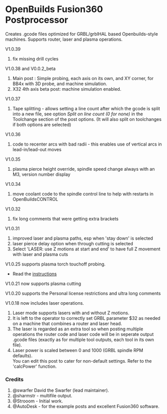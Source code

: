 # OpenBuilds Fusion360 Postprocessor

Creates .gcode files optimized for GRBL/grblHAL based Openbuilds-style machines.
Supports router, laser and plasma operations.

V1.0.39
1. fix missing drill cycles

V1.0.38 and V0.0.2_beta
1. Main post : Simple probing, each axis on its own, and XY corner, for BB4x with 3D probe, and machine simulation.
1. X32 4th axis beta post: machine simulation enabled.

V1.0.37
1. Tape splitting - allows setting a line count after which the gcode is split into a new file, see option 
   _Split on line count (0 for none)_
   in the Toolchange section of the post options.
   (It will also split on toolchanges if both options are selected)

V1.0.36
1. code to recenter arcs with bad radii   - this enables use of vertical arcs in lead-in/lead-out moves

V1.0.35
1. plasma pierce height override,  spindle speed change always with an M3, version number display   

V1.0.34
1. move coolant code to the spindle control line to help with restarts in OpenBuildsCONTROL

V1.0.32
1. fix long comments that were getting extra brackets

V1.0.31
1. improved laser and plasma paths, esp when 'stay down' is selected
1. laser pierce delay option when through cutting is selected
1. Select 'LASER: use Z motions at start and end' to have full Z movement with laser and plasma cuts

V1.0.25 supports plasma torch touchoff probing.
* Read the [instructions](https://github.com/OpenBuilds/OpenBuilds-Fusion360-Postprocessor/blob/master/README-plasma.md)

V1.0.21 now supports plasma cutting

V1.0.20 supports the Personal license restrictions and ultra long comments

V1.0.18 now includes laser operations. 
1. Laser mode supports lasers with and without Z motions.
1. It is left to the operator to correctly set GRBL parameter $32 as needed on a machine that combines a router and laser head.
1. The laser is regarded as an extra tool so when posting multiple operations the
   router code and laser code will be in seperate output .gcode files 
   (exactly as for multiple tool outputs, each tool in its own file).
1. Laser power is scaled between 0 and 1000 (GRBL spindle RPM defaults).  
   You can edit this post to cater for non-default settings. Refer to the 'calcPower' function.

### Credits ###

1. @swarfer David the Swarfer (lead maintainer).
1. @sharmstr - multifile output.
1. @Strooom - Initial work.
1. @AutoDesk - for the example posts and excellent Fusion360 software.

